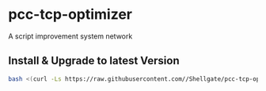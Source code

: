 # pcc-tcp-optimizer
A script improvement system network



## Install & Upgrade to latest Version

```sh
bash <(curl -Ls https://raw.githubusercontent.com//Shellgate/pcc-tcp-optimizer/pcc.sh)
```
